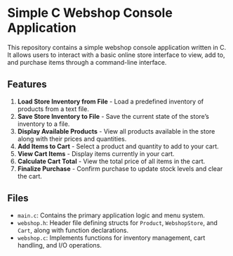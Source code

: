 # Simple C Webshop Console Application

This repository contains a simple webshop console application written in C. It allows users to interact with a basic online store interface to view, add to, and purchase items through a command-line interface.

## Features

1. **Load Store Inventory from File** - Load a predefined inventory of products from a text file.
2. **Save Store Inventory to File** - Save the current state of the store’s inventory to a file.
3. **Display Available Products** - View all products available in the store along with their prices and quantities.
4. **Add Items to Cart** - Select a product and quantity to add to your cart.
5. **View Cart Items** - Display items currently in your cart.
6. **Calculate Cart Total** - View the total price of all items in the cart.
7. **Finalize Purchase** - Confirm purchase to update stock levels and clear the cart.

## Files

- `main.c`: Contains the primary application logic and menu system.
- `webshop.h`: Header file defining structs for `Product`, `WebshopStore`, and `Cart`, along with function declarations.
- `webshop.c`: Implements functions for inventory management, cart handling, and I/O operations.

